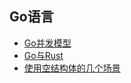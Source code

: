 ## Go语言

- [Go并发模型](go/goroutine.md)
- [Go与Rust](go/go-vs-rust.md)
- [使用空结构体的几个场景](go/empty-struct.md)
